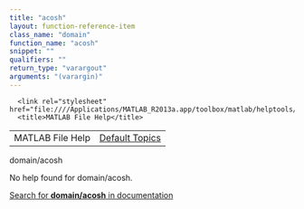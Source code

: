 ```yaml
---
title: "acosh"
layout: function-reference-item
class_name: "domain"
function_name: "acosh"
snippet: ""
qualifiers: ""
return_type: "varargout"
arguments: "(varargin)"
---
```


<html>
   <head>
      <meta http-equiv="Content-Type" content="text/html; charset=utf-8">
   
      <link rel="stylesheet" href="file:////Applications/MATLAB_R2013a.app/toolbox/matlab/helptools/private/helpwin.css">
      <title>MATLAB File Help</title>
   </head>
   <body>
      <!--Single-page help-->
      <table border="0" cellspacing="0" width="100%">
         <tr class="subheader">
            <td class="headertitle">MATLAB File Help</td>
            <td class="subheader-right"><a href="matlab:helpwin">Default Topics</a></td>
         </tr>
      </table>
      <div class="title">domain/acosh</div>
      <!--No help found-->
      <p>No help found for <span class="helptopic">domain/acosh</span>.
      </p>
      <p><a href="matlab:docsearch('domain/acosh')">
            Search for <b>domain/acosh</b> in documentation
            </a></p>
   </body>
</html>
